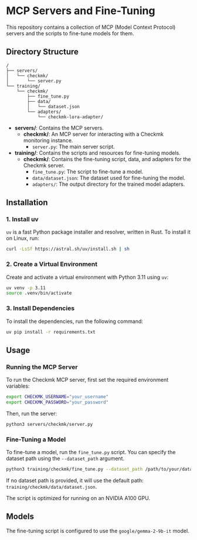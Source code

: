 # MCP Servers and Fine-Tuning

This repository contains a collection of MCP (Model Context Protocol) servers and the scripts to fine-tune models for them.

## Directory Structure

```
/
├── servers/
│   └── checkmk/
│       └── server.py
└── training/
    └── checkmk/
        ├── fine_tune.py
        ├── data/
        │   └── dataset.json
        └── adapters/
            └── checkmk-lora-adapter/
```

- **servers/**: Contains the MCP servers.
  - **checkmk/**: An MCP server for interacting with a Checkmk monitoring instance.
    - `server.py`: The main server script.
- **training/**: Contains the scripts and resources for fine-tuning models.
  - **checkmk/**: Contains the fine-tuning script, data, and adapters for the Checkmk server.
    - `fine_tune.py`: The script to fine-tune a model.
    - `data/dataset.json`: The dataset used for fine-tuning the model.
    - `adapters/`: The output directory for the trained model adapters.

## Installation

### 1. Install uv

`uv` is a fast Python package installer and resolver, written in Rust. To install it on Linux, run:

```bash
curl -LsSf https://astral.sh/uv/install.sh | sh
```

### 2. Create a Virtual Environment

Create and activate a virtual environment with Python 3.11 using `uv`:

```bash
uv venv -p 3.11
source .venv/bin/activate
```

### 3. Install Dependencies

To install the dependencies, run the following command:

```bash
uv pip install -r requirements.txt
```

## Usage

### Running the MCP Server

To run the Checkmk MCP server, first set the required environment variables:

```bash
export CHECKMK_USERNAME="your_username"
export CHECKMK_PASSWORD="your_password"
```

Then, run the server:

```bash
python3 servers/checkmk/server.py
```

### Fine-Tuning a Model

To fine-tune a model, run the `fine_tune.py` script. You can specify the dataset path using the `--dataset_path` argument.

```bash
python3 training/checkmk/fine_tune.py --dataset_path /path/to/your/dataset.json
```

If no dataset path is provided, it will use the default path: `training/checkmk/data/dataset.json`.

The script is optimized for running on an NVIDIA A100 GPU.

## Models

The fine-tuning script is configured to use the `google/gemma-2-9b-it` model.
